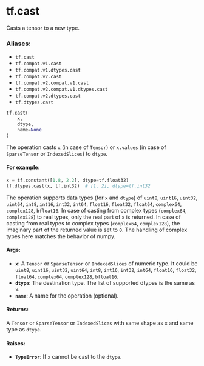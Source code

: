 <div itemscope itemtype="http://developers.google.com/ReferenceObject">
<meta itemprop="name" content="tf.cast" />
<meta itemprop="path" content="Stable" />
</div>

# tf.cast

Casts a tensor to a new type.

### Aliases:

* `tf.cast`
* `tf.compat.v1.cast`
* `tf.compat.v1.dtypes.cast`
* `tf.compat.v2.cast`
* `tf.compat.v2.compat.v1.cast`
* `tf.compat.v2.compat.v1.dtypes.cast`
* `tf.compat.v2.dtypes.cast`
* `tf.dtypes.cast`

``` python
tf.cast(
    x,
    dtype,
    name=None
)
```

<!-- Placeholder for "Used in" -->

The operation casts `x` (in case of `Tensor`) or `x.values`
(in case of `SparseTensor` or `IndexedSlices`) to `dtype`.

#### For example:



```python
x = tf.constant([1.8, 2.2], dtype=tf.float32)
tf.dtypes.cast(x, tf.int32)  # [1, 2], dtype=tf.int32
```

The operation supports data types (for `x` and `dtype`) of
`uint8`, `uint16`, `uint32`, `uint64`, `int8`, `int16`, `int32`, `int64`,
`float16`, `float32`, `float64`, `complex64`, `complex128`, `bfloat16`.
In case of casting from complex types (`complex64`, `complex128`) to real
types, only the real part of `x` is returned. In case of casting from real
types to complex types (`complex64`, `complex128`), the imaginary part of the
returned value is set to `0`. The handling of complex types here matches the
behavior of numpy.

#### Args:


* <b>`x`</b>: A `Tensor` or `SparseTensor` or `IndexedSlices` of numeric type. It could
  be `uint8`, `uint16`, `uint32`, `uint64`, `int8`, `int16`, `int32`,
  `int64`, `float16`, `float32`, `float64`, `complex64`, `complex128`,
  `bfloat16`.
* <b>`dtype`</b>: The destination type. The list of supported dtypes is the same as
  `x`.
* <b>`name`</b>: A name for the operation (optional).


#### Returns:

A `Tensor` or `SparseTensor` or `IndexedSlices` with same shape as `x` and
  same type as `dtype`.



#### Raises:


* <b>`TypeError`</b>: If `x` cannot be cast to the `dtype`.